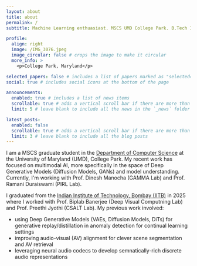 ```yaml
---
layout: about
title: about
permalink: /
subtitle: Machine Learning enthuasiast. MSCS UMD College Park. B.Tech IIT Bombay. Ex: Data Science AMEX, Research Intern Brown University

profile:
  align: right
  image: /IMG_3076.jpeg
  image_circular: false # crops the image to make it circular
  more_info: >
    <p>College Park, Maryland</p>

selected_papers: false # includes a list of papers marked as "selected={true}"
social: true # includes social icons at the bottom of the page

announcements:
  enabled: true # includes a list of news items
  scrollable: true # adds a vertical scroll bar if there are more than 3 news items
  limit: 5 # leave blank to include all the news in the `_news` folder

latest_posts:
  enabled: false
  scrollable: true # adds a vertical scroll bar if there are more than 3 new posts items
  limit: 3 # leave blank to include all the blog posts
---
```


I am a MSCS graduate student in the [Department of Computer Science](https://www.cs.umd.edu/) at the University of Maryland (UMD), College Park. My recent work has focused on multimodal AI, more specifically in the space of Deep Generative Models (Diffusion Models, GANs) and model understanding. Currently, I'm working with Prof. Dinesh Manocha (GAMMA Lab) and Prof. Ramani Duraiswami (PIRL Lab). 

I graduated from the [Indian Institute of Technology, Bombay (IITB)](https://www.iitb.ac.in/) in 2025 where I worked with Prof. Biplab Banerjee (Deep Visual Computning Lab) and Prof. Preethi Jyothi (CSALT Lab). My previous work involved:
  - using Deep Generative Models (VAEs, Diffusion Models, DiTs) for generative replay/distillation in anomaly detection for continual learning settings
  - improving audio-visual (AV) alignment for clever scene segmentation and AV retrieval
  - leveraging neural audio codecs to develop semnatically-rich discrete audio representations
